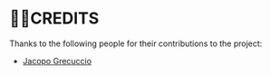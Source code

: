 # 🙏🏻CREDITS

Thanks to the following people for their contributions to the project:

- [Jacopo Grecuccio](https://github.com/JacopoGrecuccio) 
